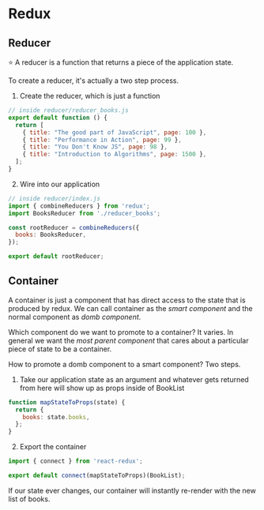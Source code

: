 # Redux

## Reducer

:star: A reducer is a function that returns a piece of the application state.

To create a reducer, it's actually a two step process.
1. Create the reducer, which is just a function

```javascript
// inside reducer/reducer_books.js
export default function () {
  return [
    { title: "The good part of JavaScript", page: 100 },
    { title: "Performance in Action", page: 99 },
    { title: "You Don't Know JS", page: 98 },
    { title: "Introduction to Algorithms", page: 1500 },
  ];
}
```

2. Wire into our application

```javascript
// inside reducer/index.js
import { combineReducers } from 'redux';
import BooksReducer from './reducer_books';

const rootReducer = combineReducers({
  books: BooksReducer,
});

export default rootReducer;
```

## Container

A container is just a component that has direct access to the state that is produced by redux. We can call container as the *smart component* and the normal component as *domb component*.

Which component do we want to promote to a container? It varies. In general we want the *most parent component* that cares about a particular piece of state to be a container.

How to promote a domb component to a smart component? Two steps.

1. Take our application state as an argument and whatever gets returned from here will show up as props inside of BookList

```javascript
function mapStateToProps(state) {
  return {
    books: state.books,
  };
}
```

2. Export the container

```javascript
import { connect } from 'react-redux';

export default connect(mapStateToProps)(BookList);
```

If our state ever changes, our container will instantly re-render with the new list of books.
